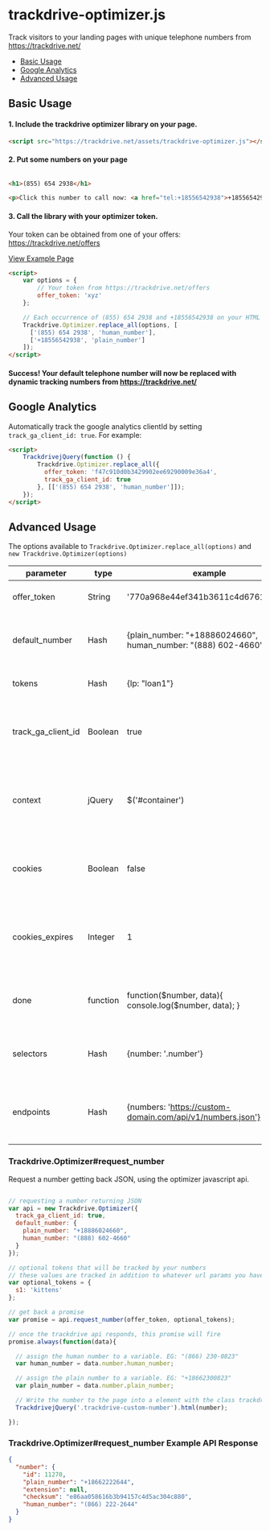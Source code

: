 # trackdrive-optimizer.js

Track visitors to your landing pages with unique telephone numbers from https://trackdrive.net/

- [Basic Usage](https://github.com/Trackdrive/trackdrive-js/#basic-usage)
- [Google Analytics](https://github.com/Trackdrive/trackdrive-js/#google-analytics)
- [Advanced Usage](https://github.com/Trackdrive/trackdrive-js/#advanced-usage)


## Basic Usage

#### 1. Include the trackdrive optimizer library on your page.

``` html
<script src="https://trackdrive.net/assets/trackdrive-optimizer.js"></script>
```

#### 2. Put some numbers on your page

``` html

<h1>(855) 654 2938</h1>

<p>Click this number to call now: <a href="tel:+18556542938">+18556542938</a></p>

```

#### 3. Call the library with your optimizer token.

Your token can be obtained from one of your offers: https://trackdrive.net/offers

[View Example Page](https://github.com/Trackdrive/trackdrive-js/blob/master/examples/1-basic_example.html)

``` html
<script>
    var options = {
        // Your token from https://trackdrive.net/offers
        offer_token: 'xyz'
    };

    // Each occurrence of (855) 654 2938 and +18556542938 on your HTML page will be replaced with a Trackdrive tracking number.
    Trackdrive.Optimizer.replace_all(options, [
      ['(855) 654 2938', 'human_number'],
      ['+18556542938', 'plain_number']
    ]);
</script>
```

#### Success! Your default telephone number will now be replaced with dynamic tracking numbers from https://trackdrive.net/



## Google Analytics

Automatically track the google analytics clientId by setting `track_ga_client_id: true`. For example:

``` html
<script>
    TrackdrivejQuery(function () {
        Trackdrive.Optimizer.replace_all({
          offer_token: 'f47c910d0b3429902ee69290009e36a4',
          track_ga_client_id: true
        }, [['(855) 654 2938', 'human_number']]);
    });
</script>
```



## Advanced Usage

The options available to `Trackdrive.Optimizer.replace_all(options)` and `new Trackdrive.Optimizer(options)`

parameter | type | example | description
--- | --- | --- | ---
offer_token | String | '770a968e44ef341b3611c4d67619dae8' | The 32 character offer token.
default_number | Hash | {plain_number: "+18886024660", human_number: "(888) 602-4660"} | The default number that will be used if tracking is unavailable
tokens | Hash | {lp: "loan1"} | Tokens that will be tracked.
track_ga_client_id | Boolean | true | Enable automatically tracking the Google Analytics ClientID.
context | jQuery | $('#container') | Number replacement will be limited to the contents of this jQuery element.
cookies | Boolean | false | Enable/disable storing retrieved numbers in visitor's cookies.
cookies_expires | Integer | 1 | The number of days number cookies will persist before expiring. Default: 1
done | function | function($number, data){ console.log($number, data); } | Callback function called after each number is drawn.
selectors | Hash | {number: '.number'} | CSS selectors used by the plugin to select DOM elements.
endpoints | Hash | {numbers: 'https://custom-domain.com/api/v1/numbers.json'} | HTTP endpoints used by the plugin when making API requests.


### Trackdrive.Optimizer#request_number

Request a number getting back JSON, using the optimizer javascript api.

``` javascript

// requesting a number returning JSON
var api = new Trackdrive.Optimizer({
  track_ga_client_id: true,
  default_number: {
    plain_number: "+18886024660",
    human_number: "(888) 602-4660"
  }
});

// optional tokens that will be tracked by your numbers
// these values are tracked in addition to whatever url params you have defined on your offer.
var optional_tokens = {
  s1: 'kittens'
};

// get back a promise
var promise = api.request_number(offer_token, optional_tokens);

// once the trackdrive api responds, this promise will fire
promise.always(function(data){

  // assign the human number to a variable. EG: "(866) 230-0823"
  var human_number = data.number.human_number;

  // assign the plain number to a variable. EG: "+18662300823"
  var plain_number = data.number.plain_number;

  // Write the number to the page into a element with the class trackdrive-custom-number
  TrackdrivejQuery('.trackdrive-custom-number').html(number);

});

```

### Trackdrive.Optimizer#request_number Example API Response

``` json
{
  "number": {
    "id": 11270,
    "plain_number": "+18662222644",
    "extension": null,
    "checksum": "e86aa058616b3b94157c4d5ac304c880",
    "human_number": "(866) 222-2644"
  }
}
```
